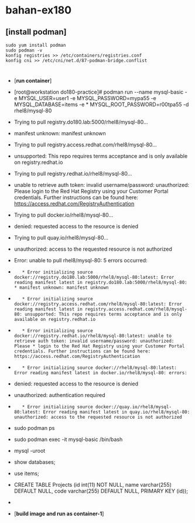 # bahan-ex180

## [**install podman**]
	sudo yum install podman
	sudo podman -v
	konfig registries >> /etc/containers/registries.conf
	konfig cni >> /etc/cni/net.d/87-podman-bridge.conflist
#
* [**run container**]
* [root@workstation do180-practice]#  podman run --name mysql-basic -e MYSQL_USER=user1 -e MYSQL_PASSWORD=mypa55 -e MYSQL_DATABASE=items -e * MYSQL_ROOT_PASSWORD=r00tpa55 -d rhel8/mysql-80
* Trying to pull registry.do180.lab:5000/rhel8/mysql-80...
*  manifest unknown: manifest unknown
* Trying to pull registry.access.redhat.com/rhel8/mysql-80...
*  unsupported: This repo requires terms acceptance and is only available on registry.redhat.io
* Trying to pull registry.redhat.io/rhel8/mysql-80...
*  unable to retrieve auth token: invalid username/password: unauthorized: Please login to the Red Hat Registry using your Customer Portal credentials. Further instructions can be found here: https://access.redhat.com/RegistryAuthentication
* Trying to pull docker.io/rhel8/mysql-80...
*  denied: requested access to the resource is denied
* Trying to pull quay.io/rhel8/mysql-80...
*  unauthorized: access to the requested resource is not authorized
* Error: unable to pull rhel8/mysql-80: 5 errors occurred:
*        * Error initializing source docker://registry.do180.lab:5000/rhel8/mysql-80:latest: Error reading manifest latest in registry.do180.lab:5000/rhel8/mysql-80: * manifest unknown: manifest unknown
*        * Error initializing source docker://registry.access.redhat.com/rhel8/mysql-80:latest: Error reading manifest latest in registry.access.redhat.com/rhel8/mysql-80: unsupported: This repo requires terms acceptance and is only available on registry.redhat.io
*        * Error initializing source docker://registry.redhat.io/rhel8/mysql-80:latest: unable to retrieve auth token: invalid username/password: unauthorized: Please * login to the Red Hat Registry using your Customer Portal credentials. Further instructions can be found here: https://access.redhat.com/RegistryAuthentication
*        * Error initializing source docker://rhel8/mysql-80:latest: Error reading manifest latest in docker.io/rhel8/mysql-80: errors:
* denied: requested access to the resource is denied
* unauthorized: authentication required

*        * Error initializing source docker://quay.io/rhel8/mysql-80:latest: Error reading manifest latest in quay.io/rhel8/mysql-80: unauthorized: access to the requested resource is not authorized
* sudo podman ps
* sudo podman exec -it mysql-basic /bin/bash
* mysql -uroot
* show databases;
* use items;
* CREATE TABLE Projects (id int(11) NOT NULL, name varchar(255) DEFAULT NULL, code varchar(255) DEFAULT NULL, PRIMARY KEY (id));
* 


* [**build image and run as container-1**]

